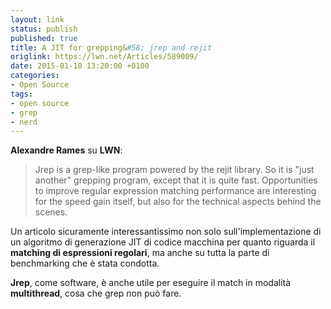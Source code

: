 ```yaml
---
layout: link
status: publish
published: true
title: A JIT for grepping&#58; jrep and rejit
origlink: https://lwn.net/Articles/589009/
date: 2015-01-10 13:20:00 +0100
categories:
- Open Source
tags:
- open source
- grep
- nerd
---
```


**Alexandre Rames** su **LWN**:

> Jrep is a grep-like program powered by the rejit library. So it is "just another" grepping program, except that it is quite fast. Opportunities to improve regular expression matching performance are interesting for the speed gain itself, but also for the technical aspects behind the scenes.

Un articolo sicuramente interessantissimo non solo sull'implementazione di un algoritmo di generazione JIT di codice macchina per quanto riguarda il **matching di espressioni regolari**, ma anche su tutta la parte di benchmarking che è stata condotta.

**Jrep**, come software, è anche utile per eseguire il match in modalità **multithread**, cosa che grep non può fare.
